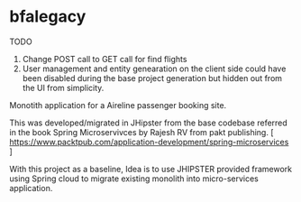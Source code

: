 # bfalegacy

TODO

1. Change POST call to GET call for find flights
2. User management and entity genearation on the client side could have been disabled during the base project generation but hidden out from the UI from simplicity.


Monotith application for a Aireline passenger booking site. 

This was developed/migrated in JHipster from the base codebase referred in the book Spring Microservivces by Rajesh RV from pakt publishing. [ https://www.packtpub.com/application-development/spring-microservices ]

With this project as a baseline, Idea is to use JHIPSTER provided framework using Spring cloud to migrate existing monolith into micro-services application.

